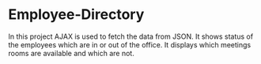 # Employee-Directory

In this project AJAX is used to fetch the data from JSON. It shows status of the employees which are in or out of the office. It displays which meetings rooms are available and which are not.
